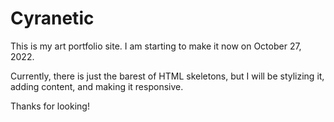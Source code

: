 # Cyranetic

This is my art portfolio site. I am starting to make it now on October 27, 2022.

Currently, there is just the barest of HTML skeletons, but I will be stylizing it, adding content, and making it responsive.

Thanks for looking!
